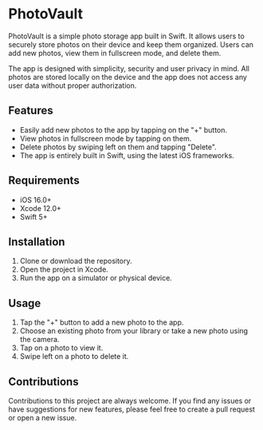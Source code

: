 # PhotoVault

PhotoVault is a simple photo storage app built in Swift. It allows users to securely store photos on their device and keep them organized. Users can add new photos, view them in fullscreen mode, and delete them.

The app is designed with simplicity, security and user privacy in mind. All photos are stored locally on the device and the app does not access any user data without proper authorization.

## Features
- Easily add new photos to the app by tapping on the "+" button.
- View photos in fullscreen mode by tapping on them.
- Delete photos by swiping left on them and tapping "Delete".
- The app is entirely built in Swift, using the latest iOS frameworks.

## Requirements
- iOS 16.0+
- Xcode 12.0+
- Swift 5+

## Installation
1. Clone or download the repository. 
2. Open the project in Xcode.
3. Run the app on a simulator or physical device.

## Usage
1. Tap the "+" button to add a new photo to the app.
2. Choose an existing photo from your library or take a new photo using the camera.
3. Tap on a photo to view it.
4. Swipe left on a photo to delete it.

## Contributions
Contributions to this project are always welcome. If you find any issues or have suggestions for new features, please feel free to create a pull request or open a new issue.
